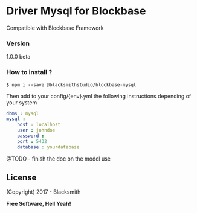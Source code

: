 # Driver Mysql for Blockbase
Compatible with Blockbase Framework

### Version
1.0.0 beta

### How to install ?
```shell
$ npm i --save @blacksmithstudio/blockbase-mysql
```

Then add to your config/{env}.yml the following instructions depending of your system
```yml
dbms : mysql
mysql :
    host : localhost
    user : johndoe
    password :
    port : 5432
    database : yourdatabase
```

@TODO - finish the doc on the model use

License
----

(Copyright) 2017 - Blacksmith


**Free Software, Hell Yeah!**

[Node.js]:https://nodejs.org/en
[NPM]:https://www.npmjs.com
